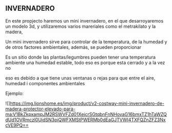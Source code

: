 ## INVERNADERO

En este propjecto haremos un mini invernadero, en el que desarroyaremos un modelo 3d, y utilizaremos varios mareriales como el metrakilato y la madera,

Un mini invernadero sirve para controlar de la temperatura, de la humedad y de otros factores ambientales, además, se pueden proporcionar

Es un sitio donde las plantas/legumbres pueden tener una temperatura ambiente una humedad estable, todo eso es porque esta cerrado y a la vez no

eso es debido a que tiene unas ventanas o rejas para que entre el aire, humedad i componentes ambientales

Ejemplo:

![]https://img.lionshome.es/img/product/v2-costway-mini-invernadero-de-madera-protector-elevado-para-ma:V1BkZkpxampJM2RSWVFZd01XejcrSGtqbnFnNHovaG16bmxTZ1hTaWZQdUd1OVRmczl0UjdSN3piQWFXMStPWERMb0dEaGJTVWI4TXFQZnZFZ3NxcVE9PQ==


